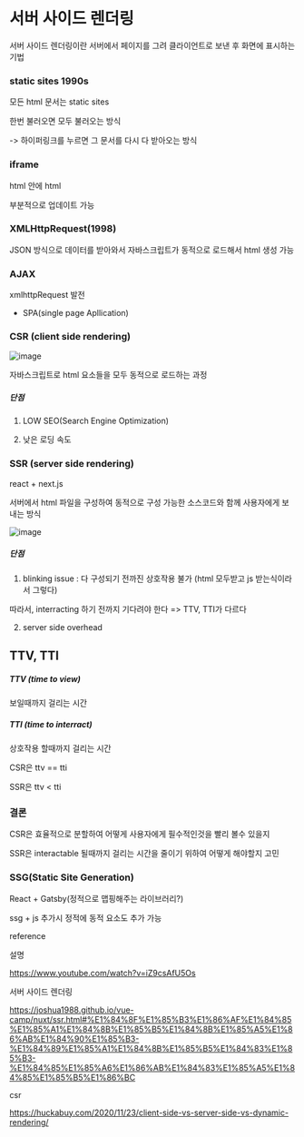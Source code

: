 # 서버 사이드 렌더링

서버 사이드 렌더링이란 서버에서 페이지를 그려 클라이언트로 보낸 후 화면에 표시하는 기법

### static sites 1990s

모든 html 문서는 static sites

한번 불러오면 모두 불러오는 방식

-> 하이퍼링크를 누르면 그 문서를 다시 다 받아오는 방식

### iframe

html 안에 html 

부분적으로 업데이트 가능

###  XMLHttpRequest(1998)

JSON 방식으로 데이터를 받아와서 자바스크립트가 동적으로 로드해서 html 생성 가능 

### AJAX

xmlhttpRequest 발전

+ SPA(single page Apllication)


### CSR (client side rendering)

![image](https://user-images.githubusercontent.com/40421183/129724531-783988bd-378d-49c6-961b-cfd39ffab52b.png)

자바스크립트로 html 요소들을 모두 동적으로 로드하는 과정

##### 단점

1. LOW SEO(Search Engine Optimization)

2. 낮은 로딩 속도

### SSR (server side rendering) 

react + next.js

서버에서 html 파일을 구성하여 동적으로 구성 가능한 소스코드와 함께 사용자에게 보내는 방식

![image](https://user-images.githubusercontent.com/40421183/129724799-d15fd74f-0b18-407d-bea4-0c74ccb9abae.png)

##### 단점

1. blinking issue : 다 구성되기 전까진 상호작용 불가 (html 모두받고 js 받는식이라서 그렇다) 

따라서, interracting 하기 전까지 기다려야 한다 => TTV, TTI가 다르다

2. server side overhead

## TTV, TTI
 
##### TTV (time to view)

보일때까지 걸리는 시간

##### TTI (time to interract)

상호작용 할때까지 걸리는 시간

CSR은 ttv == tti

SSR은 ttv < tti

### 결론

CSR은 효율적으로 분할하여 어떻게 사용자에게 필수적인것을 빨리 볼수 있을지

SSR은 interactable 될때까지 걸리는 시간을 줄이기 위하여 어떻게 해야할지 고민


### SSG(Static Site Generation)

React + Gatsby(정적으로 맵핑해주는 라이브러리?)

ssg + js 추가시 정적에 동적 요소도 추가 가능


reference 

설명 

https://www.youtube.com/watch?v=iZ9csAfU5Os

서버 사이드 렌더링

https://joshua1988.github.io/vue-camp/nuxt/ssr.html#%E1%84%8F%E1%85%B3%E1%86%AF%E1%84%85%E1%85%A1%E1%84%8B%E1%85%B5%E1%84%8B%E1%85%A5%E1%86%AB%E1%84%90%E1%85%B3-%E1%84%89%E1%85%A1%E1%84%8B%E1%85%B5%E1%84%83%E1%85%B3-%E1%84%85%E1%85%A6%E1%86%AB%E1%84%83%E1%85%A5%E1%84%85%E1%85%B5%E1%86%BC

csr

https://huckabuy.com/2020/11/23/client-side-vs-server-side-vs-dynamic-rendering/
